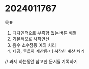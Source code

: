# 2024011767


목표
1. 디자인적으로 부족함 없는 버튼 배열
2. 기본적으로 사칙연산
3. 음수 소수점등 예외 처리
4. 제곱, 루트의 계산등 더 복잡한 계산 처리


// 과제 하는동안 참고한 문서들 기록하기
